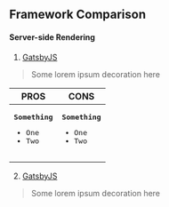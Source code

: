 Framework Comparison
------

#### Server-side Rendering
1. [GatsbyJS](https://google.com)
> Some lorem ipsum decoration here

| **PROS**     | **CONS**      |
| ---          | ---           |
| <pre><strong>Something</strong><br/><ul><li>One</li><li>Two</li></ul></pre> | <pre><strong>Something</strong><br/><ul><li>One</li><li>Two</li></ul></pre> |
  



2. [GatsbyJS](https://google.com)
> Some lorem ipsum decoration here
